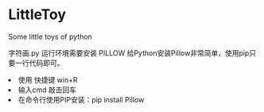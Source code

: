 # LittleToy
Some little toys of python

字符画.py
运行环境需要安装 PILLOW
给Python安装Pillow非常简单，使用pip只要一行代码即可。

<li>使用 快捷键 win+R</li> 
<li>输入cmd 敲击回车</li>
<li>在命令行使用PIP安装：pip install Pillow</li>

